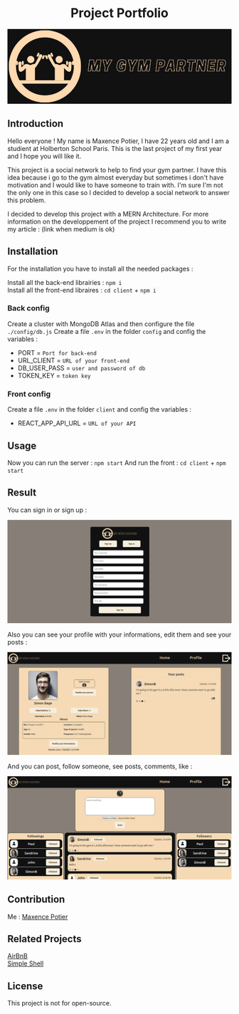# <div align="center">Project Portfolio</div>

<p align="center"><img src="./README_img/MGP.png"/></p>

## Introduction

Hello everyone ! My name is Maxence Potier, I have 22 years old and I am a studient at Holberton School Paris. This is the last project of my first year and I hope you will like it.

This project is a social network to help to find your gym partner. I have this idea because i go to the gym almost everyday but sometimes i don't have motivation and I would like to have someone to train with. I'm sure I'm not the only one in this case so I decided to develop a social network to answer this problem.

I decided to develop this project with a MERN Architecture. For more information on the developpement of the project I recommend you to write my article : (link when medium is ok)

## Installation 

For the installation you have to install all the needed packages :

Install all the back-end librairies : ```npm i``` </br>
Install all the front-end libraires : ```cd client``` + ```npm i```

### Back config

Create a cluster with MongoDB Atlas and then configure the file ```./config/db.js```
Create a file ```.env``` in the folder ```config``` and config the variables :
 - PORT = ```Port for back-end```
 - URL_CLIENT = ```URL of your front-end```
 - DB_USER_PASS = ```user and password of db```
 - TOKEN_KEY = ```token key```

### Front config

Create a file ```.env``` in the folder ```client``` and config the variables :
- REACT_APP_API_URL = ```URL of your API```

## Usage 

Now you can run the server : ```npm start```
And run the front : ```cd client``` + ```npm start```

## Result

You can sign in or sign up :
<p align="center">
<img src="./README_img/registerpage.png">
</p>

Also you can see your profile with your informations, edit them and see your posts :
<p align="center">
<img src="./README_img/profilpage.png">
</p>

And you can post, follow someone, see posts, comments, like :
<p align="center">
<img src="./README_img/Homepage.png">
</p>

## Contribution 

Me : [Maxence Potier](https://github.com/Mxn-ptr)

## Related Projects

[AirBnB](https://github.com/Mxn-ptr/AirBnB_clone_v4) </br>
[Simple Shell](https://github.com/Mxn-ptr/simple_shell) </br>

## License

This project is not for open-source.





